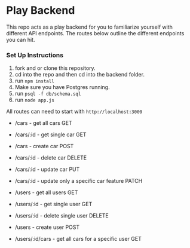 # Play Backend 

This repo acts as a play backend for you to familiarize yourself with different API endpoints. The routes below outline the different endpoints you can hit. 


### Set Up Instructions 
1. fork and or clone this repository. 
2. cd into the repo and then cd into the backend folder. 
3. run `npm install`
4. Make sure you have Postgres running. 
5. run `psql -f db/schema.sql`
6. run `node app.js`


All routes can need to start with `http://localhost:3000`

* /cars - get all cars GET

* /cars/:id - get single car GET

* /cars - create car POST

* /cars/:id - delete car DELETE

* /cars/:id - update car PUT

* /cars/:id - update only a specific car feature PATCH

* /users - get all users GET

* /users/:id - get single user GET

* /users/:id - delete single user DELETE

* /users - create user POST

* /users/:id/cars - get all cars for a specific user GET